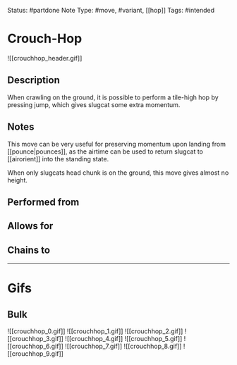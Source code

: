 Status: #partdone 
Note Type: #move, #variant, [[hop]]
Tags: #intended 

# Crouch-Hop
![[crouchhop_header.gif]]
## Description
When crawling on the ground, it is possible to perform a tile-high hop by pressing jump, which gives slugcat some extra momentum.

## Notes
This move can be very useful for preserving momentum upon landing from [[pounce|pounces]], as the airtime can be used to return slugcat to [[airorient]] into the standing state.

When only slugcats head chunk is on the ground, this move gives almost no height.

## Performed from


## Allows for


## Chains to


___
# Gifs
## Bulk
![[crouchhop_0.gif]]
![[crouchhop_1.gif]]
![[crouchhop_2.gif]]
![[crouchhop_3.gif]]
![[crouchhop_4.gif]]
![[crouchhop_5.gif]]
![[crouchhop_6.gif]]
![[crouchhop_7.gif]]
![[crouchhop_8.gif]]
![[crouchhop_9.gif]]
